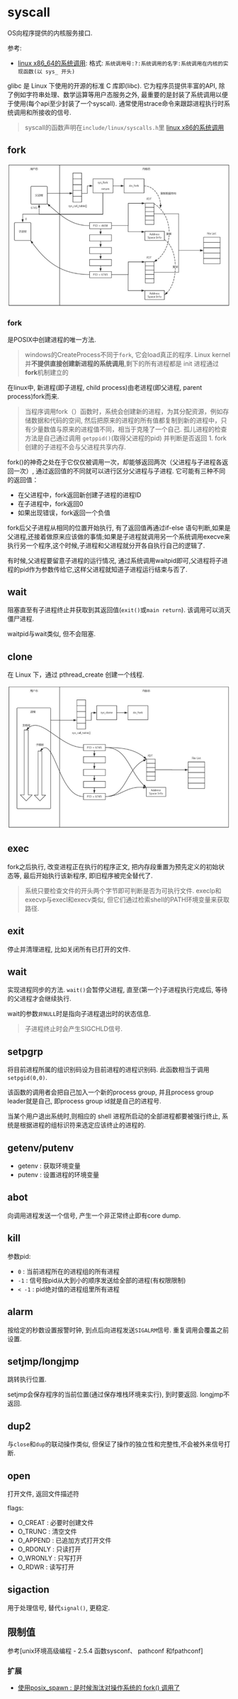 # syscall
OS向程序提供的内核服务接口.

参考:
 - [linux x86_64的系统调用](linux-5.2/arch/x86/entry/syscalls/syscall_64.tbl): 格式: `系统调用号:?:系统调用的名字:系统调用在内核的实现函数(以 sys_ 开头)`

glibc 是 Linux 下使用的开源的标准 C 库即(libc). 它为程序员提供丰富的API, 除了例如字符串处理、数学运算等用户态服务之外, 最重要的是封装了系统调用以便于使用(每个api至少封装了一个syscall). 通常使用strace命令来跟踪进程执行时系统调用和所接收的信号.

> syscall的函数声明在`include/linux/syscalls.h`里
> [linux x86的系统调用](linux-5.2/arch/x86/entry/syscalls/syscall_32.tbl)

## fork
![](/misc/img/5uugf8fxqg.png)

### fork
是POSIX中创建进程的唯一方法.

> windows的CreateProcess不同于`fork`, 它会load真正的程序.
> Linux kernel 并**不提供直接创建新进程的系统调用**,剩下的所有进程都是 init 进程通过**fork**机制建立的

在linux中, 新进程(即子进程, child process)由老进程(即父进程, parent process)fork而来.

> 当程序调用fork（）函数时，系统会创建新的进程，为其分配资源，例如存储数据和代码的空间, 然后把原来的进程的所有值都复制到新的进程中，只有少量数值与原来的进程值不同，相当于克隆了一个自己.
> 孤儿进程的检查方法是自己通过调用 `getppid()`(取得父进程的pid) 并判断是否返回 1.
> fork创建的子进程不会与父进程共享内存.

fork()的神奇之处在于它仅仅被调用一次，却能够返回两次（父进程与子进程各返回一次）, 通过返回值的不同就可以进行区分父进程与子进程. 它可能有三种不同的返回值：
- 在父进程中，fork返回新创建子进程的进程ID
- 在子进程中，fork返回0
- 如果出现错误，fork返回一个负值

fork后父子进程从相同的位置开始执行, 有了返回值再通过if-else 语句判断,如果是父进程,还接着做原来应该做的事情;如果是子进程就调用另一个系统调用execve来执行另一个程序,这个时候,子进程和父进程就分开各自执行自己的逻辑了.

有时候,父进程要留意子进程的运行情况, 通过系统调用waitpid即可,父进程将子进程的pid作为参数传给它,这样父进程就知道子进程运行结束与否了.

## wait
阻塞直至有子进程终止并获取到其返回值(`exit()`或`main return`). 该调用可以消灭僵尸进程.

waitpid与wait类似, 但不会阻塞.

## clone
在 Linux 下，通过 pthread_create 创建一个线程.

![](/misc/img/qvgisc7uyy.png)

## exec
fork之后执行, 改变进程正在执行的程序正文, 把内存段重置为预先定义的初始状态等, 最后开始执行该新程序, 即旧程序被完全替代了.

> 系统只要检查文件的开头两个字节即可判断是否为可执行文件.
> execlp和execvp与execl和execv类似, 但它们通过检索shell的PATH环境变量来获取路径.

## exit
停止并清理进程, 比如关闭所有已打开的文件.

## wait
实现进程同步的方法. `wait()`会暂停父进程, 直至(第一个)子进程执行完成后, 等待的父进程才会继续执行.

wait的参数`非NULL`时是指向子进程退出时的状态信息.

> 子进程终止时会产生SIGCHLD信号.

## setpgrp
将目前进程所属的组识别码设为目前进程的进程识别码. 此函数相当于调用`setpgid(0,0)`.

该函数的调用者会把自己加入一个新的process group, 并且process group leader就是自己, 即process group id就是自己的进程号.

当某个用户退出系统时,则相应的 shell 进程所启动的全部进程都要被强行终止, 系统是根据进程的组标识符来选定应该终止的进程的.

## getenv/putenv
- getenv : 获取环境变量
- putenv : 设置进程的环境变量

## abot
向调用进程发送一个信号, 产生一个非正常终止即有core dump.

## kill
参数pid:
- `0` : 当前进程所在的进程组的所有进程
- `-1` : 信号按pid从大到小的顺序发送给全部的进程(有权限限制)
- `< -1` : pid绝对值的进程组里所有进程

## alarm
按给定的秒数设置报警时钟, 到点后向进程发送`SIGALRM`信号. 重复调用会覆盖之前设置.

## setjmp/longjmp
跳转执行位置.

setjmp会保存程序的当前位置(通过保存堆栈环境来实行), 到时要返回.
longjmp不返回.

## dup2
与`close`和`dup`的联动操作类似, 但保证了操作的独立性和完整性,不会被外来信号打断.

## open
打开文件, 返回文件描述符

flags:
- O_CREAT : 必要时创建文件
- O_TRUNC : 清空文件
- O_APPEND : 已追加方式打开文件
- O_RDONLY : 只读打开
- O_WRONLY : 只写打开
- O_RDWR : 读写打开

## sigaction
用于处理信号, 替代`signal()`, 更稳定.

## 限制值
参考[unix环境高级编程 - 2.5.4 函数sysconf、 pathconf 和fpathconf]

### 扩展
- [使用posix_spawn : 是时候淘汰对操作系统的 fork() 调用了](https://www.infoq.cn/article/BYGiWI-fxHTNvSohEUNW)